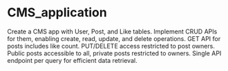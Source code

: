 # CMS_application
Create a CMS app with User, Post, and Like tables. Implement CRUD APIs for them, enabling create, read, update, and delete operations. GET API for posts includes like count. PUT/DELETE access restricted to post owners. Public posts accessible to all, private posts restricted to owners. Single API endpoint per query for efficient data retrieval.
